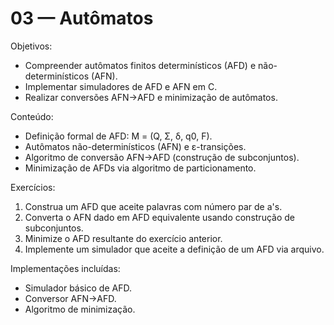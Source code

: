 # 03 — Autômatos

Objetivos:
- Compreender autômatos finitos determinísticos (AFD) e não-determinísticos (AFN).
- Implementar simuladores de AFD e AFN em C.
- Realizar conversões AFN→AFD e minimização de autômatos.

Conteúdo:
- Definição formal de AFD: M = (Q, Σ, δ, q0, F).
- Autômatos não-determinísticos (AFN) e ε-transições.
- Algoritmo de conversão AFN→AFD (construção de subconjuntos).
- Minimização de AFDs via algoritmo de particionamento.

Exercícios:
1) Construa um AFD que aceite palavras com número par de a's.
2) Converta o AFN dado em AFD equivalente usando construção de subconjuntos.
3) Minimize o AFD resultante do exercício anterior.
4) Implemente um simulador que aceite a definição de um AFD via arquivo.

Implementações incluídas:
- Simulador básico de AFD.
- Conversor AFN→AFD.
- Algoritmo de minimização.